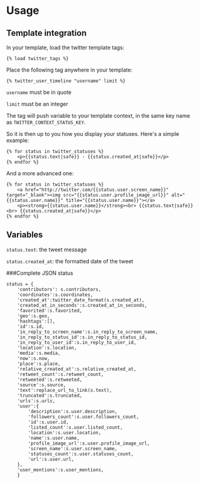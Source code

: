 Usage
=====

## Template integration

In your template, load the twitter template tags:

	{% load twitter_tags %}

Place the following tag anywhere in your template:

	{% twitter_user_timeline "username" limit %}

`username` must be in quote

`limit` must be an integer

The tag will push variable to your template context, in the same key name as `TWITTER_CONTEXT_STATUS_KEY`.

So it is then up to you how you display your statuses. Here's a simple example:

	{% for status in twitter_statuses %}
		<p>{{status.text|safe}} - {{status.created_at|safe}}</p>
	{% endfor %}
	
And a more advanced one:

	{% for status in twitter_statuses %}
		<a href="http://twitter.com/{{status.user.screen_name}}" target="_blank"><img src="{{status.user.profile_image_url}}" alt="{{status.user.name}}" title="{{status.user.name}}"></a>
		<p><strong>{{status.user.name}}</strong><br> {{status.text|safe}}<br> {{status.created_at|safe}}</p>
	{% endfor %}
	
## Variables

`status.text`: the tweet message

`status.created_at`: the formatted date of the tweet

###Complete JSON status

	status = {
		'contributors': s.contributors,
		'coordinates':s.coordinates, 
		'created_at':twitter_date_format(s.created_at),
		'created_at_in_seconds':s.created_at_in_seconds, 
		'favorited':s.favorited, 
		'geo':s.geo, 
		'hashtags':[], 
		'id':s.id, 
		'in_reply_to_screen_name':s.in_reply_to_screen_name, 
		'in_reply_to_status_id':s.in_reply_to_status_id, 
		'in_reply_to_user_id':s.in_reply_to_user_id, 
		'location':s.location, 
		'media':s.media, 
		'now':s.now, 
		'place':s.place, 
		'relative_created_at':s.relative_created_at, 
		'retweet_count':s.retweet_count, 
		'retweeted':s.retweeted, 
		'source':s.source, 
		'text':replace_url_to_link(s.text),
		'truncated':s.truncated, 
		'urls':s.urls, 
		'user':{
			'description':s.user.description, 
			'followers_count':s.user.followers_count, 
			'id':s.user.id, 
			'listed_count':s.user.listed_count, 
			'location':s.user.location, 
			'name':s.user.name, 
			'profile_image_url':s.user.profile_image_url, 
			'screen_name':s.user.screen_name, 
			'statuses_count':s.user.statuses_count, 
			'url':s.user.url,
		}, 
		'user_mentions':s.user_mentions,
		}